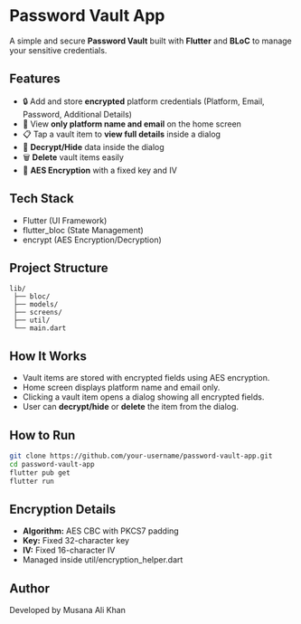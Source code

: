 # Password Vault App

A simple and secure **Password Vault** built with **Flutter** and **BLoC** to manage your sensitive credentials.

## Features
- 🔒 Add and store **encrypted** platform credentials (Platform, Email, Password, Additional Details)
- 🔎 View **only platform name and email** on the home screen
- 📋 Tap a vault item to **view full details** inside a dialog
- 🧩 **Decrypt/Hide** data inside the dialog
- 🗑️ **Delete** vault items easily
- 🔑 **AES Encryption** with a fixed key and IV

## Tech Stack
- Flutter (UI Framework)
- flutter_bloc (State Management)
- encrypt (AES Encryption/Decryption)

## Project Structure
```plaintext
lib/
 ├── bloc/
 ├── models/
 ├── screens/
 ├── util/
 └── main.dart
```


## How It Works
- Vault items are stored with encrypted fields using AES encryption.
- Home screen displays platform name and email only.
- Clicking a vault item opens a dialog showing all encrypted fields.
- User can **decrypt/hide** or **delete** the item from the dialog.

## How to Run
```bash
git clone https://github.com/your-username/password-vault-app.git
cd password-vault-app
flutter pub get
flutter run

```
## Encryption Details
- **Algorithm:** AES CBC with PKCS7 padding
- **Key:** Fixed 32-character key
- **IV:** Fixed 16-character IV
- Managed inside util/encryption_helper.dart

## Author
Developed by Musana Ali Khan
